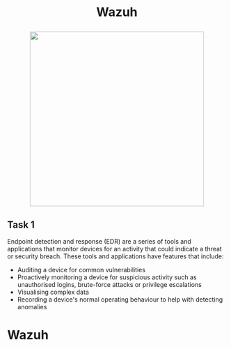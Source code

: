 # <p align="center"> Wazuh </p>
<p align="center">
          <img src="![dab38a8c03e9e6ba3232ded19228f037](https://github.com/s-sparshika/CyberSecurity/assets/68326118/2d95a02c-03ef-4990-acef-17f74b8c121e)" width="400" /> <br/>
</p>


## Task 1
Endpoint detection and response (EDR) are a series of tools and applications that monitor devices for an activity that could indicate a threat or security breach. These tools and applications have features that include:
- Auditing a device for common vulnerabilities
- Proactively monitoring a device for suspicious activity such as unauthorised logins, brute-force attacks or privilege escalations
- Visualising complex data
- Recording a device's normal operating behaviour to help with detecting anomalies

# Wazuh
